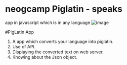 # neogcamp Piglatin - speaks
 app in javascript which is in any language
![image](https://user-images.githubusercontent.com/46194436/133555768-e437349d-2a47-4bb5-b311-d46667492a36.png)

#PigLatin App
1. A app which converts your language into piglatin.
2. Use of API.
3. Displaying the converted text on web server.
4. Knowing about the Json object.
